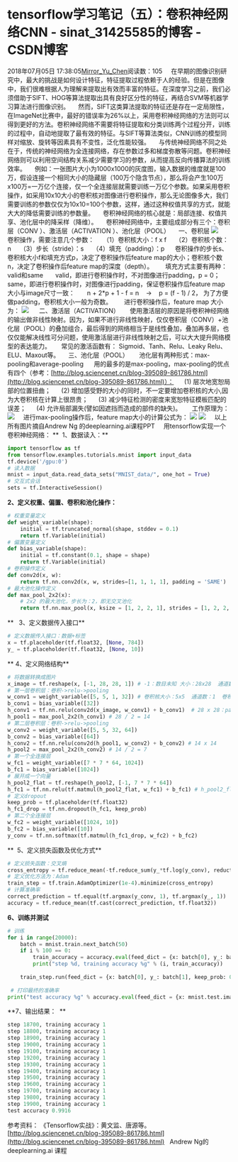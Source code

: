 # tensorflow学习笔记（五）：卷积神经网络CNN - sinat_31425585的博客 - CSDN博客
2018年07月05日 17:38:05[Mirror_Yu_Chen](https://me.csdn.net/sinat_31425585)阅读数：105
    在早期的图像识别研究中，最大的挑战是如何设计特征，特征提取过程依赖于人的经验。但是在图像中，我们很难根据人为理解来提取出有效而丰富的特征。在深度学习之前，我们必须借助于SIFT、HOG等算法提取出具有良好区分性的特征，再结合SVM等机器学习算法进行图像识别。
    然而，SIFT这类算法提取的特征还是存在一定局限性，在ImageNet比赛中，最好的错误率为26%以上，采用卷积神经网络的方法则可以得到更好的方法。卷积神经网络不需要将特征提取和分类训练两个过程分开，训练的过程中，自动地提取了最有效的特征。与SIFT等算法类似，CNN训练的模型同样对缩放、旋转等因素具有不变性，泛化性能较强。
    与传统神经网络不同之处在于，传统的神经网络为全连接网络，存在参数过多和梯度弥散等问题。卷积神经网络则可以利用空间结构关系减少需要学习的参数，从而提高反向传播算法的训练效率。
    例如：一张图片大小为1000x1000的灰度图，输入数据的维度就是100万，假设连接一个相同大小的隐藏层（100万个隐含节点），那么将会产生100万x100万=一万亿个连接，仅一个全连接层就需要训练一万亿个参数。如果采用卷积操作，如采用10x10大小的卷积核对图像进行卷积操作，那么无论图像多大，我们需要训练的参数仅仅为10x10=100个参数，这样，通过这种权值共享的方式，就能大大的降低需要训练的参数量。
    卷积神经网络的核心就是：局部连接、权值共享、池化层中的降采样（降维）。
    卷积神经网络中，主要组成部分有三个：卷积层（CONV ）、激活层（ACTIVATION ）、池化层（POOL）
    一、卷积层
![](https://img-blog.csdn.net/20180802015815791?watermark/2/text/aHR0cHM6Ly9ibG9nLmNzZG4ubmV0L3NpbmF0XzMxNDI1NTg1/font/5a6L5L2T/fontsize/400/fill/I0JBQkFCMA==/dissolve/70)
    卷积操作，需要注意几个参数：
    （1）卷积核大小：f x f
    （2）卷积核个数：n
    （3）步长（stride）：s
    （4）填充（padding）：p
     卷积操作的步长s、卷积核大小f和填充方式p，决定了卷积操作后feature map的大小；卷积核个数n，决定了卷积操作后feature map的深度（depth）。
      填充方式主要有两种：valid和same
      valid，即进行卷积操作时，不对图像进行padding，p = 0；same，即进行卷积操作时，对图像进行padding，保证卷积操作后feature map大小与image尺寸一致：
      n + 2*p + 1 - f = n    ->    p = (f - 1) / 2， 为了方便做padding，卷积核大小一般为奇数。
      进行卷积操作后，feature map 大小为：
![](https://img-blog.csdn.net/2018080202110693?watermark/2/text/aHR0cHM6Ly9ibG9nLmNzZG4ubmV0L3NpbmF0XzMxNDI1NTg1/font/5a6L5L2T/fontsize/400/fill/I0JBQkFCMA==/dissolve/70)
     二、激活层（ACTIVATION）
     使用激活层的原因是将卷积神经网络的输出做非线性映射。因为，如果不进行非线性映射，仅仅卷积层（CONV）+池化层（POOL）的叠加组合，最后得到的网络相当于是线性叠加，叠加再多层，也仅仅能解决线性可分问题，使用激活层进行非线性映射之后，可以大大提升网络模型的表达能力。
     常见的激活函数有： Sigmoid、Tanh、Relu、Leaky Relu、ELU、Maxout等。
    三、池化层（POOL）
     池化层有两种形式：max-pooling和average-pooling
     用的最多的是max-pooling，max-pooling的优点有四个（参考：[http://blog.sciencenet.cn/blog-395089-861786.html](http://blog.sciencenet.cn/blog-395089-861786.html)）：
     (1) 层次地宽恕局部的位置扭曲；
     (2) 增加感受野的大小的同时，不一定要增加卷积核的大小,因为大卷积核在计算上很昂贵；
     (3) 减少特征检测的密度来宽恕特征模板匹配的误差；
     (4) 允许局部漏失(譬如因遮挡而造成的部件的缺失)。
     工作原理为：
![](https://img-blog.csdn.net/20180802023652946?watermark/2/text/aHR0cHM6Ly9ibG9nLmNzZG4ubmV0L3NpbmF0XzMxNDI1NTg1/font/5a6L5L2T/fontsize/400/fill/I0JBQkFCMA==/dissolve/70)
    进行max-pooling操作后，feature map大小的计算公式为：
![](https://img-blog.csdn.net/20180802023922705?watermark/2/text/aHR0cHM6Ly9ibG9nLmNzZG4ubmV0L3NpbmF0XzMxNDI1NTg1/font/5a6L5L2T/fontsize/400/fill/I0JBQkFCMA==/dissolve/70)
![](https://img-blog.csdn.net/201808020240392?watermark/2/text/aHR0cHM6Ly9ibG9nLmNzZG4ubmV0L3NpbmF0XzMxNDI1NTg1/font/5a6L5L2T/fontsize/400/fill/I0JBQkFCMA==/dissolve/70)
    以上所有图片摘自Andrew Ng 的deeplearning.ai课程PPT
    用tensorflow实现一个卷积神经网络：
**  1、数据读入：**
```python
import tensorflow as tf
from tensorflow.examples.tutorials.mnist import input_data
tf.device('/gpu:0')
# 读入数据
mnist = input_data.read_data_sets("MNIST_data/", one_hot = True)
# 交互式会话
sets = tf.InteractiveSession()
```
**2、定义权重、偏置、卷积和池化操作：**
```python
# 权重变量定义
def weight_variable(shape):
    initial = tf.truncated_normal(shape, stddev = 0.1)
    return tf.Variable(initial)
# 偏置变量定义
def bias_variable(shape):
    initial = tf.constant(0.1, shape = shape)
    return tf.Variable(initial)
# 卷积操作定义
def conv2d(x, w):
    return tf.nn.conv2d(x, w, strides=[1, 1, 1, 1], padding = 'SAME')
# 最大池化操作定义
def max_pool_2x2(x):
    # 2x2 的最大池化，步长为：2，即无交叉池化
    return tf.nn.max_pool(x, ksize = [1, 2, 2, 1], strides = [1, 2, 2, 1], padding = 'SAME')
```
**   3、定义数据传入接口**
```python
# 定义数据传入接口：数据+标签
x = tf.placeholder(tf.float32, [None, 784])
y_ = tf.placeholder(tf.float32, [None, 10])
```
** 4、定义网络结构**
```python
# 将数据转换成图片
x_image = tf.reshape(x, [-1, 28, 28, 1]) # -1：数目未知 大小：28x28  通道数：1
# 第一层卷积层：卷积->relu->pooling 
w_conv1 = weight_variable([5, 5, 1, 32]) # 卷积核大小：5x5  通道数：1  卷积核数目：32个   
b_conv1 = bias_variable([32])
h_conv1 = tf.nn.relu(conv2d(x_image, w_conv1) + b_conv1)  # 28 x 28：padding = 'SAME'
h_pool1 = max_pool_2x2(h_conv1) # 28 / 2 = 14
# 第二层卷积层：卷积->relu->pooling
w_conv2 = weight_variable([5, 5, 32, 64])
b_conv2 = bias_variable([64])
h_conv2 = tf.nn.relu(conv2d(h_pool1, w_conv2) + b_conv2) # 14 x 14
h_pool2 = max_pool_2x2(h_conv2) # 14 / 2 = 7
# 第一个全连接层
w_fc1 = weight_variable([7 * 7 * 64, 1024])
b_fc1 = bias_variable([1024])
# 展开成一个向量
h_pool2_flat = tf.reshape(h_pool2, [-1, 7 * 7 * 64])
h_fc1 = tf.nn.relu(tf.matmul(h_pool2_flat, w_fc1) + b_fc1) # h_pool2_float * w_fc1 + b_fc1
# 定义dropout
keep_prob = tf.placeholder(tf.float32)
h_fc1_drop = tf.nn.dropout(h_fc1, keep_prob)
# 第二个全连接层
w_fc2 = weight_variable([1024, 10])
b_fc2 = bias_variable([10])
y_conv = tf.nn.softmax(tf.matmul(h_fc1_drop, w_fc2) + b_fc2)
```
**  5、定义损失函数及优化方式**
```python
# 定义损失函数：交叉熵
cross_entropy = tf.reduce_mean(-tf.reduce_sum(y_*tf.log(y_conv), reduction_indices = [1]))
# 定义优化方法为：Adam
train_step = tf.train.AdamOptimizer(1e-4).minimize(cross_entropy)
# 计算准确率
correct_prediction = tf.equal(tf.argmax(y_conv, 1), tf.argmax(y_, 1))
accuracy = tf.reduce_mean(tf.cast(correct_prediction, tf.float32))
```
**6、训练并测试**
```python
# 训练
for i in range(20000):
    batch = mnist.train.next_batch(50)
    if i % 100 == 0:
        train_accuracy = accuracy.eval(feed_dict = {x: batch[0], y_: batch[1], keep_prob: 1.0})
        print("step %d, training accuracy %g" % (i, train_accuracy))
        
    train_step.run(feed_dict = {x: batch[0], y_: batch[1], keep_prob: 0.5})
 
 # 打印最终的准确率
print("test accuracy %g" % accuracy.eval(feed_dict = {x: mnist.test.images, y_: mnist.test.labels, keep_prob: 1.0}))
```
**7、输出结果：  **
```python
step 18700, training accuracy 1
step 18800, training accuracy 1
step 18900, training accuracy 1
step 19000, training accuracy 1
step 19100, training accuracy 1
step 19200, training accuracy 1
step 19300, training accuracy 1
step 19400, training accuracy 1
step 19500, training accuracy 1
step 19600, training accuracy 1
step 19700, training accuracy 1
step 19800, training accuracy 1
step 19900, training accuracy 1
test accuracy 0.9916
```
参考资料：
《Tensorflow实战》：黄文监、唐源等。
[http://blog.sciencenet.cn/blog-395089-861786.html](http://blog.sciencenet.cn/blog-395089-861786.html)
  Andrew Ng的deeplearning.ai 课程
